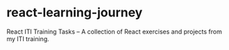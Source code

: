 # react-learning-journey
React ITI Training Tasks – A collection of React exercises and projects from my ITI training.
